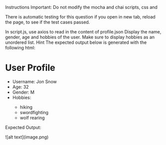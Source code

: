 Instructions
Important: Do not modify the mocha and chai scripts, css and <div>

There is automatic testing for this question if you open in new tab, reload the page, to see if the test cases passed.

In script.js, use axios to read in the content of profile.json
Display the name, gender, age and hobbies of the user.
Make sure to display hobbies as an unordered list.
Hint
The expected output below is generated with the following html:

  <h1>User Profile</h1>
  <ul>
    <li>Username: <span id="username">Jon Snow</span></li>
    <li>Age: <span id="age">32</span></li>
    <li>Gender: <span id="gender">M</span></li>
    <li>Hobbies: <span id="hobbies">
      <ul>
        <li>hiking</li>
        <li>swordfighting</li>
        <li>wolf rearing</li>
      </ul>
    </span></li>
  </ul>

<p> Expected Output: </p>


<div>![alt text](image.png)